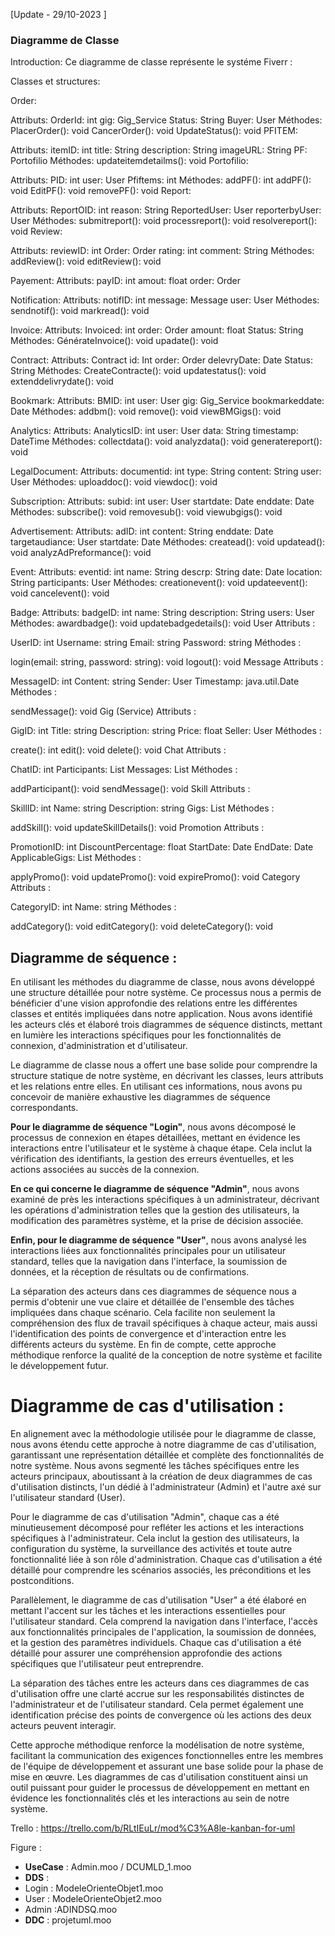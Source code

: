 
[Update - 29/10-2023 ]


### Diagramme de Classe


Introduction:
Ce diagramme de classe représente le systéme Fiverr :

Classes et structures:

Order:

Attributs:
OrderId: int
gig: Gig_Service
Status: String
Buyer: User
Méthodes:
PlacerOrder(): void
CancerOrder(): void
UpdateStatus(): void
PFITEM:

Attributs:
itemID: int
title: String
description: String
imageURL: String
PF: Portofilio
Méthodes:
updateitemdetailms(): void
Portofilio:

Attributs:
PID: int
user: User
Pfiftems: int
Méthodes:
addPF(): int
addPF(): void
EditPF(): void
removePF(): void
Report:

Attributs:
ReportOID: int
reason: String
ReportedUser: User
reporterbyUser: User
Méthodes:
submitreport(): void
processreport(): void
resolvereport(): void
Review:

Attributs:
reviewID: int
Order: Order
rating: int
comment: String
Méthodes:
addReview(): void
editReview(): void

Payement:
Attributs:
payID: int
amout: float
order: Order

Notification:
Attributs:
notifID: int
message: Message
user: User
Méthodes:
sendnotif(): void
markread(): void

Invoice:
Attributs:
Invoiced: int
order: Order
amount: float
Status: String
Méthodes:
GénérateInvoice(): void
upadate(): void

Contract:
Attributs:
Contract id: Int
order: Order
delevryDate: Date
Status: String
Méthodes:
CreateContracte(): void
updatestatus(): void
extenddelivrydate(): void

Bookmark:
Attributs:
BMID: int
user: User
gig: Gig_Service
bookmarkeddate: Date
Méthodes:
addbm(): void
remove(): void
viewBMGigs(): void

Analytics:
Attributs:
AnalyticsID: int
user: User
data: String
timestamp: DateTime
Méthodes:
collectdata(): void
analyzdata(): void
generatereport(): void

LegalDocument:
Attributs:
documentid: int
type: String
content: String
user: User
Méthodes:
uploaddoc(): void
viewdoc(): void

Subscription:
Attributs:
subid: int
user: User
startdate: Date
enddate: Date
Méthodes:
subscribe(): void
removesub(): void
viewubgigs(): void

Advertisement:
Attributs:
adID: int
content: String
enddate: Date
targetaudiance: User
startdate: Date
Méthodes:
createad(): void
updatead(): void
analyzAdPreformance(): void

Event:
Attributs:
eventid: int
name: String
descrp: String
date: Date
location: String
participants: User
Méthodes:
creationevent(): void
updateevent(): void
cancelevent(): void

Badge:
Attributs:
badgeID: int
name: String
description: String
users: User
Méthodes:
awardbadge(): void
updatebadgedetails(): void
User
Attributs :

UserID: int
Username: string
Email: string
Password: string
Méthodes :

login(email: string, password: string): void
logout(): void
Message
Attributs :

MessageID: int
Content: string
Sender: User
Timestamp: java.util.Date
Méthodes :

sendMessage(): void
Gig (Service)
Attributs :

GigID: int
Title: string
Description: string
Price: float
Seller: User
Méthodes :

create(): int
edit(): void
delete(): void
Chat
Attributs :

ChatID: int
Participants: List<User>
Messages: List<Message>
Méthodes :

addParticipant(): void
sendMessage(): void
Skill
Attributs :

SkillID: int
Name: string
Description: string
Gigs: List<Gig>
Méthodes :

addSkill(): void
updateSkillDetails(): void
Promotion
Attributs :

PromotionID: int
DiscountPercentage: float
StartDate: Date
EndDate: Date
ApplicableGigs: List<Gig>
Méthodes :

applyPromo(): void
updatePromo(): void
expirePromo(): void
Category
Attributs :

CategoryID: int
Name: string
Méthodes :

addCategory(): void
editCategory(): void
deleteCategory(): void
## Diagramme de séquence : 

En utilisant les méthodes du diagramme de classe, nous avons développé une structure détaillée pour notre système. Ce processus nous a permis de bénéficier d'une vision approfondie des relations entre les différentes classes et entités impliquées dans notre application. Nous avons identifié les acteurs clés et élaboré trois diagrammes de séquence distincts, mettant en lumière les interactions spécifiques pour les fonctionnalités de connexion, d'administration et d'utilisateur.

Le diagramme de classe nous a offert une base solide pour comprendre la structure statique de notre système, en décrivant les classes, leurs attributs et les relations entre elles. En utilisant ces informations, nous avons pu concevoir de manière exhaustive les diagrammes de séquence correspondants.

**Pour le diagramme de séquence "Login"**, nous avons décomposé le processus de connexion en étapes détaillées, mettant en évidence les interactions entre l'utilisateur et le système à chaque étape. Cela inclut la vérification des identifiants, la gestion des erreurs éventuelles, et les actions associées au succès de la connexion.

**En ce qui concerne le diagramme de séquence "Admin"**, nous avons examiné de près les interactions spécifiques à un administrateur, décrivant les opérations d'administration telles que la gestion des utilisateurs, la modification des paramètres système, et la prise de décision associée.

**Enfin, pour le diagramme de séquence "User"**, nous avons analysé les interactions liées aux fonctionnalités principales pour un utilisateur standard, telles que la navigation dans l'interface, la soumission de données, et la réception de résultats ou de confirmations.

La séparation des acteurs dans ces diagrammes de séquence nous a permis d'obtenir une vue claire et détaillée de l'ensemble des tâches impliquées dans chaque scénario. Cela facilite non seulement la compréhension des flux de travail spécifiques à chaque acteur, mais aussi l'identification des points de convergence et d'interaction entre les différents acteurs du système. En fin de compte, cette approche méthodique renforce la qualité de la conception de notre système et facilite le développement futur.

# Diagramme de cas d'utilisation : 
En alignement avec la méthodologie utilisée pour le diagramme de classe, nous avons étendu cette approche à notre diagramme de cas d'utilisation, garantissant une représentation détaillée et complète des fonctionnalités de notre système. Nous avons segmenté les tâches spécifiques entre les acteurs principaux, aboutissant à la création de deux diagrammes de cas d'utilisation distincts, l'un dédié à l'administrateur (Admin) et l'autre axé sur l'utilisateur standard (User).

Pour le diagramme de cas d'utilisation "Admin", chaque cas a été minutieusement décomposé pour refléter les actions et les interactions spécifiques à l'administrateur. Cela inclut la gestion des utilisateurs, la configuration du système, la surveillance des activités et toute autre fonctionnalité liée à son rôle d'administration. Chaque cas d'utilisation a été détaillé pour comprendre les scénarios associés, les préconditions et les postconditions.

Parallèlement, le diagramme de cas d'utilisation "User" a été élaboré en mettant l'accent sur les tâches et les interactions essentielles pour l'utilisateur standard. Cela comprend la navigation dans l'interface, l'accès aux fonctionnalités principales de l'application, la soumission de données, et la gestion des paramètres individuels. Chaque cas d'utilisation a été détaillé pour assurer une compréhension approfondie des actions spécifiques que l'utilisateur peut entreprendre.

La séparation des tâches entre les acteurs dans ces diagrammes de cas d'utilisation offre une clarté accrue sur les responsabilités distinctes de l'administrateur et de l'utilisateur standard. Cela permet également une identification précise des points de convergence où les actions des deux acteurs peuvent interagir.

Cette approche méthodique renforce la modélisation de notre système, facilitant la communication des exigences fonctionnelles entre les membres de l'équipe de développement et assurant une base solide pour la phase de mise en œuvre. Les diagrammes de cas d'utilisation constituent ainsi un outil puissant pour guider le processus de développement en mettant en évidence les fonctionnalités clés et les interactions au sein de notre système.







   Trello : https://trello.com/b/RLtIEuLr/mod%C3%A8le-kanban-for-uml


 


 
Figure : 
- **UseCase** : Admin.moo / DCUMLD_1.moo
- **DDS** : 
- Login : ModeleOrienteObjet1.moo
- User : ModeleOrienteObjet2.moo
- Admin :ADINDSQ.moo
- **DDC** : projetuml.moo



